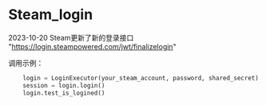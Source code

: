 # Steam_login
2023-10-20
Steam更新了新的登录接口 "https://login.steampowered.com/jwt/finalizelogin"


调用示例：
```python
    login = LoginExecutor(your_steam_account, password, shared_secret)
    session = login.login()
    login.test_is_logined()
```
